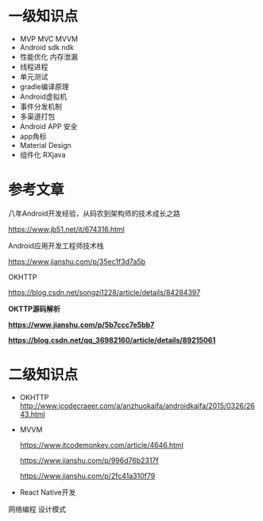 # 一级知识点

- MVP MVC MVVM
- Android sdk ndk
- 性能优化 内存泄漏
- 线程进程
- 单元测试
- gradle编译原理
- Android虚拟机
- 事件分发机制
- 多渠道打包
- Android APP 安全
- app角标
-  Material Design 
- 组件化 RXjava

# 参考文章

八年Android开发经验，从码农到架构师的技术成长之路

 https://www.jb51.net/it/674316.html 

Android应用开发工程师技术栈

 https://www.jianshu.com/p/35ec1f3d7a5b 

OKHTTP

 https://blog.csdn.net/songzi1228/article/details/84284397 

**OKTTP源码解析**

 **https://www.jianshu.com/p/5b7ccc7e5bb7** 

 **https://blog.csdn.net/qq_36982160/article/details/89215061** 

# 二级知识点

- OKHTTP http://www.jcodecraeer.com/a/anzhuokaifa/androidkaifa/2015/0326/2643.html

- MVVM

   https://www.itcodemonkey.com/article/4646.html 

   https://www.jianshu.com/p/996d76b2317f 

   https://www.jianshu.com/p/2fc41a310f79 

- React Native开发


网络编程 设计模式